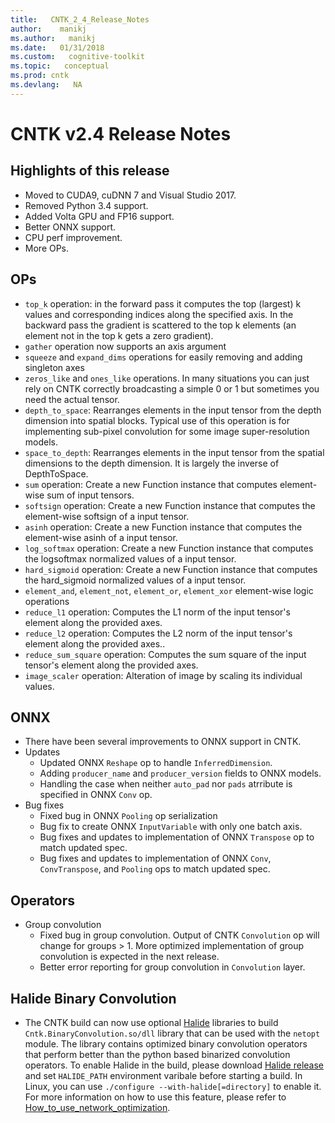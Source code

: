 ```yaml
---
title:   CNTK_2_4_Release_Notes
author:    manikj
ms.author:   manikj
ms.date:   01/31/2018
ms.custom:   cognitive-toolkit
ms.topic:   conceptual
ms.prod: cntk
ms.devlang:   NA
---
```


# CNTK v2.4 Release Notes

## Highlights of this release
- Moved to CUDA9, cuDNN 7 and Visual Studio 2017.
- Removed Python 3.4 support.
- Added Volta GPU and FP16 support.
- Better ONNX support.
- CPU perf improvement.
- More OPs.

## OPs
- ``top_k`` operation: in the forward pass it computes the top (largest) k values and corresponding indices along the specified axis. In the backward pass the gradient is scattered to the top k elements (an element not in the top k gets a zero gradient).
- ``gather`` operation now supports an axis argument
- ``squeeze`` and ``expand_dims`` operations for easily removing and adding singleton axes
- ``zeros_like`` and ``ones_like`` operations. In many situations you can just rely on CNTK correctly broadcasting a simple 0 or 1 but sometimes you need the actual tensor.
- ``depth_to_space``: Rearranges elements in the input tensor from the depth dimension into spatial blocks. Typical use of this operation is for implementing sub-pixel convolution for some image super-resolution models.
- ``space_to_depth``: Rearranges elements in the input tensor from the spatial dimensions to the depth dimension. It is largely the inverse of DepthToSpace.
- ``sum`` operation: Create a new Function instance that computes element-wise sum of input tensors.
- ``softsign`` operation: Create a new Function instance that computes the element-wise softsign of a input tensor.
- ``asinh`` operation: Create a new Function instance that computes the element-wise asinh of a input tensor.
- ``log_softmax`` operation: Create a new Function instance that computes the logsoftmax normalized values of a input tensor.
- ``hard_sigmoid`` operation: Create a new Function instance that computes the hard_sigmoid normalized values of a input tensor.
- ``element_and``, ``element_not``, ``element_or``, ``element_xor`` element-wise logic operations
- ``reduce_l1`` operation: Computes the L1 norm of the input tensor's element along the provided axes.
- ``reduce_l2`` operation: Computes the L2 norm of the input tensor's element along the provided axes..
- ``reduce_sum_square`` operation: Computes the sum square of the input tensor's element along the provided axes.
- ``image_scaler`` operation: Alteration of image by scaling its individual values.

## ONNX
- There have been several improvements to ONNX support in CNTK.
- Updates
  - Updated ONNX ``Reshape`` op to handle ``InferredDimension``.
  - Adding ``producer_name`` and ``producer_version`` fields to ONNX models.
  - Handling the case when neither ``auto_pad`` nor ``pads`` atrribute is specified in ONNX ``Conv`` op.
- Bug fixes
  - Fixed bug in ONNX ``Pooling`` op serialization
  - Bug fix to create ONNX ``InputVariable`` with only one batch axis.
  - Bug fixes and updates to implementation of ONNX ``Transpose`` op to match updated spec.
  - Bug fixes and updates to implementation of ONNX ``Conv``, ``ConvTranspose``, and ``Pooling`` ops to match updated spec.

## Operators
- Group convolution
  - Fixed bug in group convolution. Output of CNTK ``Convolution`` op will change for groups > 1. More optimized implementation of group convolution is expected in the next release.
  - Better error reporting for group convolution in ``Convolution`` layer.

## Halide Binary Convolution
- The CNTK build can now use optional [Halide](http://halide-lang.org/) libraries to build ``Cntk.BinaryConvolution.so/dll`` library that can be used with the ``netopt`` module. The library contains optimized binary convolution operators that perform better than the python based binarized convolution operators. To enable Halide in the build, please download [Halide release](https://github.com/halide/Halide/releases) and set ``HALIDE_PATH`` environment varibale before starting a build. In Linux, you can use ``./configure --with-halide[=directory]`` to enable it. For more information on how to use this feature, please refer to [How_to_use_network_optimization](https://github.com/Microsoft/CNTK/blob/master/Manual/Manual_How_to_use_network_optimizations.ipynb).
